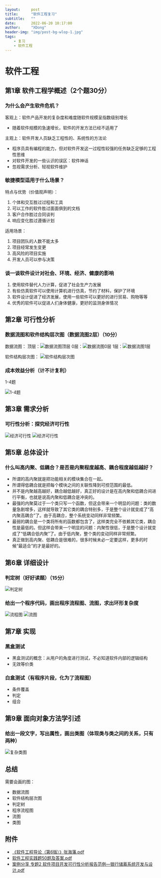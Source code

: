 ```yaml
---
layout:     post
title:      "软件工程复习"
subtitle:   ""
date:       2022-06-20 10:17:00
author:     "XDong"
header-img: "img/post-bg-wlop-1.jpg"
tags:
    - 复习
    - 软件工程
---
```


# 软件工程

## 第1章 软件工程学概述（2个题30分）

### 为什么会产生软件危机？

客观上：软件产品开发的复杂度和难度随软件规模呈指数级别增长

- 随着软件规模的急速增长，软件的开发方法已经不适用了

主观上：软件开发人员缺乏工程性的、系统性的方法论

- 程序员具有编程的能力，但对软件开发这一过程性较强的任务缺乏足够的工程性思维
- 对软件开发的一些认识的误区：软件神话
- 忽视需求分析、轻视软件维护

### 敏捷模型适用于什么场景？

特点与优势（价值观声明）：

1. 个体和交互胜过过程和工具
2. 可以工作的软件胜过面面俱到的文档
3. 客户合作胜过合同谈判
4. 响应变化胜过遵循计划

适用场景：

1. 项目团队的人数不能太多
2. 项目经常发生变更
3. 高风险的项目实施
4. 开发人员可以参与决策

### 谈一谈软件设计对社会、环境、经济、健康的影响

1. 使用软件替代人力计算，促进了社会生产力发展
2. 有些仿真软件可以使用计算机进行仿真，节约了材料，保护了环境
3. 软件设计促进了经济发展，使用一些软件可以更好的进行贸易、购物等等
4. 优秀的软件可以促进人们身体健康，更好的监测身体情况

## 第2章 可行性分析

### 数据流图和软件结构层次图（数据流图2层）（10分）

数据流图：
顶层：![数据流图顶层](/img/review/software-chart-2.5.png)
0层：![数据流图0层](/img/review/software-chart-2.6.png)
1层：![数据流图1层](/img/review/software-chart-2.7.png)

软件结构层次图：
![软件结构层次图](/img/review/software-chart-5.3.png)

### 成本效益分析（计不计复利）

1-4题

![1-4题](/img/review/software-1.png)

## 第3章 需求分析

### 可行性分析：探究经济可行性

![经济可行性](/img/review/software-2.png)
![经济可行性](/img/review/software-3.png)

## 第5章 总体设计

### 什么叫高内聚、低耦合？是否是内聚程度越高、耦合程度越低越好？

- 所谓的高内聚就是把功能相关的模块集合在一起。
- 所谓得低耦合就是把每个模块之间的关联性降到可控范围的最低。
- 并不是内聚越高越好，耦合越低越好，真正好的设计是在高内聚和低耦合间进行平衡，也就是说高内聚和低耦合是冲突的。
- 最强的内聚莫过于一个类只写一个函数，但这会带来一个明显的问题：类的数量急剧增多，这样就导致了其它类的耦合特别多，于是整个设计就变成了“高内聚高耦合”了。由于高耦合，整个系统变动同样非常频繁。
- 最弱的耦合是一个类将所有的函数都包含了，这样类完全不依赖其它类，耦合性是最低的。但这样会带来一个明显的问题：内聚性很低，于是整个设计就变成了“低耦合低内聚”了。由于低内聚，整个类的变动同样非常频繁。
- 真正做到高内聚、低耦合是很难的，很多时候未必一定要这样，更多的时候“最适合”的才是最好的。

## 第6章 详细设计

### 判定树（好好读题）（15分）

![判定树](/img/review/software-chart-6.7.png)

### 给出一个程序代码，画出程序流程图、流图，求出环形复杂度

![流程图](/img/review/software-chart-6.1.png)
![流图](/img/review/software-chart-6.15.png)

## 第7章 实现

### 黑盒测试

- 黑盒测试的概念：从用户的角度进行测试，不必知道软件内部的逻辑结构
- 无效等价类

### 白盒测试（有程序片段，化为了流程图）

- 条件覆盖
- 判定
- 组合

## 第9章 面向对象方法学引述

### 给出一段文字，写出属性，画出类图（体现类与类之间的关系，只有两种）

![复杂类图](/img/review/software-chart-9.12.png)

## 总结

需要会画的图：

- 数据流图
- 软件结构层次图
- 判定树
- 程序流程图
- 流图
- 类图

## 附件

- [《软件工程导论（第6版）》张海藩.pdf](/pdf/《软件工程导论（第6版）》张海藩.pdf)
- [软件工程实践题50题及答案.pdf](/pdf/软件工程实践题50题及答案.pdf)
- [案例分享 专题2 软件项目开发可行性分析报告范例—银行储蓄系统开发与设计.pdf](/pdf/案例分享%20专题2%20软件项目开发可行性分析报告范例—银行储蓄系统开发与设计.pdf)